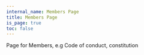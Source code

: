 ```yaml
---
internal_name: Members Page
title: Members Page
is_page: true
toc: false
---
```

Page for Members,  e.g Code of conduct, constitution
